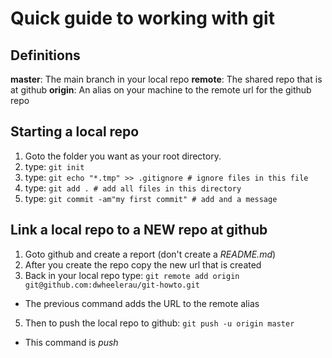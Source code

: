 # Quick guide to working with git

## Definitions

**master**: The main branch in your local repo
**remote**: The shared repo that is at github
**origin**: An alias on your machine to the remote url for the github repo


## Starting a local repo

1.  Goto the folder you want as your root directory.
2.  type: `git init`
3.  type: `git echo "*.tmp" >> .gitignore # ignore files in this file`
4.  type: `git add . # add all files in this directory`
5.  type: `git commit -am"my first commit" # add and a message`


## Link a local repo to a NEW repo at github

1.  Goto github and create a report (don't create a *README.md*)
2.  After you create the repo copy the new url that is created
3.  Back in your local repo type: `git remote add origin
    git@github.com:dwheelerau/git-howto.git`
*    The previous command adds the URL to the remote alias
5.  Then to push the local repo to github: `git push -u origin master`
*    This command is *push <remote> <local branch>*
